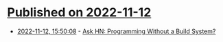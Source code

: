 # [Published on 2022-11-12](index.md)

* [2022-11-12, 15:50:08](https://news.ycombinator.com/item?id=33574154) - [Ask HN: Programming Without a Build System?](https://news.ycombinator.com/item?id=33574154)
